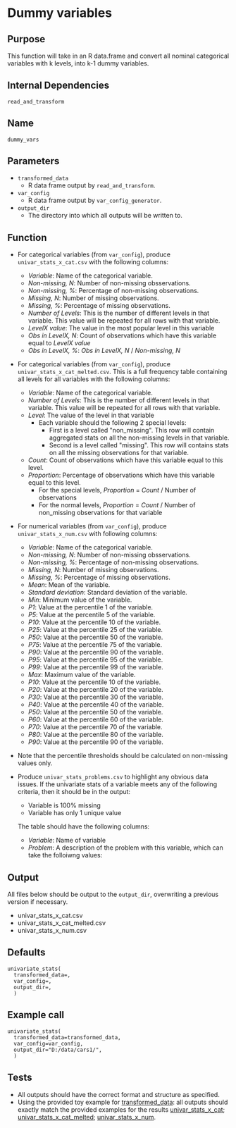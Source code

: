 # Dummy variables

## Purpose
This function will take in an R data.frame and convert all nominal categorical variables with k levels, into k-1 dummy variables. 

## Internal Dependencies
`read_and_transform`

## Name
`dummy_vars`

## Parameters
* `transformed_data`
  * R data frame output by `read_and_transform`.
* `var_config`
  * R data frame output by `var_config_generator`.
* `output_dir`
  * The directory into which all outputs will be written to.

## Function

* For categorical variables (from `var_config`), produce `univar_stats_x_cat.csv` with the following columns:
  * _Variable_: Name of the categorical variable.
  * _Non-missing, N_: Number of non-missing obsservations.
  * _Non-missing, %_: Percentage of non-missing observations.
  * _Missing, N_: Number of missing observations.
  * _Missing, %_: Percentage of missing observations.
  * _Number of Levels_: This is the number of different levels in that variable. This value will be repeated for all rows with that variable.
  * _LevelX value_: The value in the most popular level in this variable
  * _Obs in LevelX, N_: Count of observations which have this variable equal to _LevelX value_
  * _Obs in LevelX, %_: _Obs in LevelX, N_ /  _Non-missing, N_
* For categorical variables (from `var_config`), produce `univar_stats_x_cat_melted.csv`. This is a full frequency table containing all levels for all variables with the following columns:
  * _Variable_: Name of the categorical variable.
  * _Number of Levels_: This is the number of different levels in that variable. This value will be repeated for all rows with that variable.
  * _Level_: The value of the level in that variable
    * Each variable should the following 2 special levels:
      * First is a level called "non_missing". This row will contain aggregated stats on all the non-missing levels in that variable.
      * Second is a level called "missing". This row will contains stats on all the missing observations for that variable.
  * _Count_: Count of observations which have this variable equal to this level.
  * _Proportion_: Percentage of observations which have this variable equal to this level.
    * For the special levels, _Proportion_ = _Count_ / Number of observations
    * For the normal levels, _Proportion_ = _Count_ / Number of non_missing observations for that variable
* For numerical variables (from `var_config`), produce `univar_stats_x_num.csv` with following columns:
  * _Variable_: Name of the categorical variable.
  * _Non-missing, N_: Number of non-missing obsservations.
  * _Non-missing, %_: Percentage of non-missing observations.
  * _Missing, N_: Number of missing observations.
  * _Missing, %_: Percentage of missing observations.
  * _Mean_: Mean of the variable.
  * _Standard deviation_: Standard deviation of the variable.
  * _Min_: Minimum value of the variable.
  * _P1_: Value at the percentile 1 of the variable.
  * _P5_: Value at the percentile 5 of the variable.
  * _P10_: Value at the percentile 10 of the variable.
  * _P25_: Value at the percentile 25 of the variable.
  * _P50_: Value at the percentile 50 of the variable.
  * _P75_: Value at the percentile 75 of the variable.
  * _P90_: Value at the percentile 90 of the variable.
  * _P95_: Value at the percentile 95 of the variable.
  * _P99_: Value at the percentile 99 of the variable.
  * _Max_: Maximum value of the variable.
  * _P10_: Value at the percentile 10 of the variable.
  * _P20_: Value at the percentile 20 of the variable.
  * _P30_: Value at the percentile 30 of the variable.
  * _P40_: Value at the percentile 40 of the variable.
  * _P50_: Value at the percentile 50 of the variable.
  * _P60_: Value at the percentile 60 of the variable.
  * _P70_: Value at the percentile 70 of the variable.
  * _P80_: Value at the percentile 80 of the variable.
  * _P90_: Value at the percentile 90 of the variable.
* Note that the percentile thresholds should be calculated on non-missing values only.
* Produce `univar_stats_problems.csv` to highlight any obvious data issues. If the univariate stats of a variable meets any of the following criteria, then it should be in the output:
  * Variable is 100% missing
  * Variable has only 1 unique value

  The table should have the following columns:
  * _Variable_: Name of variable
  * _Problem_: A description of the problem with this variable, which can take the folloiwng values:


## Output
All files below should be output to the `output_dir`, overwriting a previous version if necessary.
* univar_stats_x_cat.csv
* univar_stats_x_cat_melted.csv
* univar_stats_x_num.csv

## Defaults
```
univariate_stats(
  transformed_data=,
  var_config=,
  output_dir=,
  )  
```

## Example call
```
univariate_stats(
  transformed_data=transformed_data,
  var_config=var_config,
  output_dir="D:/data/cars1/",
  )  
```

## Tests
* All outputs should have the correct format and structure as specified.
* Using the provided toy example for [transformed_data](./example_data/mtcars.csv): all outputs should exactly match the provided examples for the results [univar_stats_x_cat](./example_output_csvs/univar_stats_x_cat.csv);
[univar_stats_x_cat_melted](./example_output_csvs/univar_stats_x_cat_melted.csv);
[univar_stats_x_num](./example_output_csvs/univar_stats_x_num.csv).
